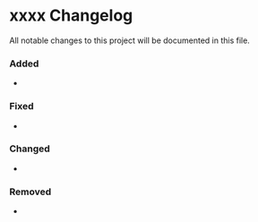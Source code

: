 # xxxx Changelog

All notable changes to this project will be documented in this file.

### Added
-

### Fixed
-

### Changed
- 

### Removed
-
